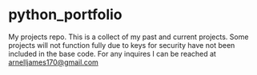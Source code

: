 # python_portfolio
My projects repo.
This is a collect of my past and current projects.
Some projects will not function fully due to keys for security have not been included in the base code.
For any inquires I can be reached at arnelljames170@gmail.com
